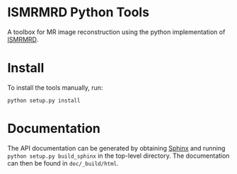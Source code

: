 # ISMRMRD Python Tools

A toolbox for MR image reconstruction using the python implementation of [ISMRMRD](https://github.com/ismrmrd/ismrmrd-python).

# Install

To install the tools manually, run:

    python setup.py install

# Documentation

The API documentation can be generated by obtaining [Sphinx](http://sphinx-doc.org/) and running `python setup.py build_sphinx` in the top-level directory. The documentation can then be found in `doc/_build/html`.


